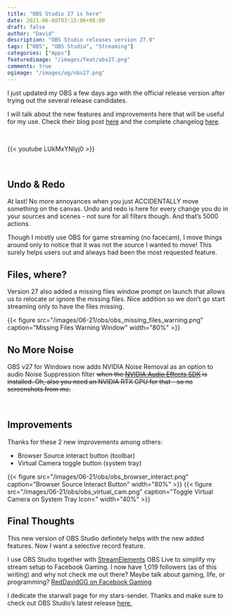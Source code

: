 ```yaml
---
title: "OBS Studio 27 is here"
date: 2021-06-08T03:15:06+08:00
draft: false
author: "David"
description: "OBS Studio releases version 27.0"
tags: ["OBS", "OBS Studio", "Streaming"]
categories: ["Apps"]
featuredimage: "/images/feat/obs27.png"
comments: true
ogimage: "/images/og/obs27.png"
---
```


I just updated my OBS a few days ago with the official release version after trying out the several release candidates.

I will talk about the new features and improvements here that will be useful for my use. Check their blog post [here](https://obsproject.com/blog/obs-studio-27-released) and the complete changelog [here](https://github.com/obsproject/obs-studio/releases/tag/27.0.0).

<br>

{{< youtube LUkMxYNIyj0 >}}

<br>

## Undo & Redo

At last! No more annoyances when you just ACCIDENTALLY move something on the canvas. Undo and redo is here for every change you do in your sources and scenes - not sure for all filters though. And that’s 5000 actions.

Though I mostly use OBS for game streaming (no facecam), I move things around only to notice that it was not the source I wanted to move! This surely helps users out and always had been the most requested feature.

## Files, where?

Version 27 also added a missing files window prompt on launch that allows us to relocate or ignore the missing files. Nice addition so we don’t go start streaming only to have the files missing.

{{< figure src="/images/06-21/obs/obs_missing_files_warning.png" caption="Missing Files Warning Window" width="80%" >}}

## No More Noise

OBS v27 for Windows now adds NVIDIA Noise Removal as an option to audio Noise Suppression filter <del>when the [NVIDIA Audio Effects SDK](https://www.nvidia.com/en-us/geforce/broadcasting/broadcast-sdk/resources/) is installed. Oh, also you need an NVIDIA RTX GPU for that - so no screenshots from me.</del>

<br>

## Improvements

Thanks for these 2 new improvements among others:

- Browser Source interact button (toolbar)
- Virtual Camera toggle button (system tray)

{{< figure src="/images/06-21/obs/obs_browser_interact.png" caption="Browser Source Interact Button" width="80%" >}}
{{< figure src="/images/06-21/obs/obs_virtual_cam.png" caption="Toggle Virtual Camera on System Tray Icon<" width="40%" >}}

## Final Thoughts

This new version of OBS Studio definitely helps with the new added features. Now I want a selective record feature.

I use OBS Studio together with <a class="link" href="https://streamelements.com/" target="_blank">StreamElements</a> OBS Live to simplify my stream setup to Facebook Gaming. I now have 1,019 followers (as of this writing) and why not check me out there? Maybe talk about gaming, life, or programming? <a class="link" href="https://fb.gg/RedDavidGG/" target="_blank">RedDavidGG on Facebook Gaming</a>

I dedicate the starwall page for my stars-sender. Thanks and make sure to check out OBS Studio’s latest release <a class="link" href="https://obsproject.com/" target="_blank">here.</a>
